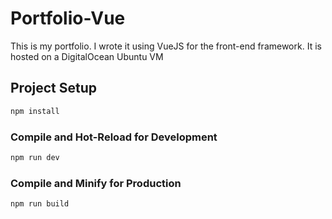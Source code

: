 # Portfolio-Vue

This is my portfolio. I wrote it using VueJS for the front-end framework. It is hosted on a DigitalOcean Ubuntu VM

## Project Setup

```sh
npm install
```

### Compile and Hot-Reload for Development

```sh
npm run dev
```

### Compile and Minify for Production

```sh
npm run build
```
